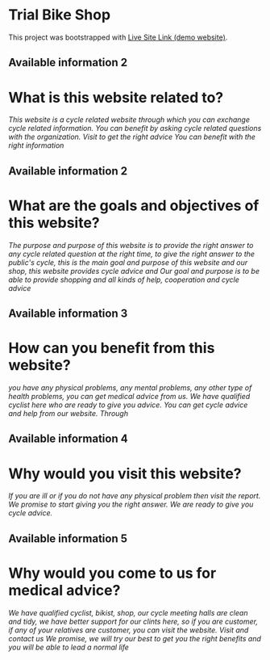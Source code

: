 # Trial Bike Shop

This project was bootstrapped with [Live Site Link (demo website)](https://complite-e-commerce-website.web.app/).

## Available information 2
# What is this website related to?
*This website is a cycle related website through which you can exchange cycle related information. You can benefit by asking cycle related questions with the organization. Visit to get the right advice You can benefit with the right information*

## Available information 2
# What are the goals and objectives of this website?
*The purpose and purpose of this website is to provide the right answer to any cycle related question at the right time, to give the right answer to the public's cycle, this is the main goal and purpose of this website and our shop, this website provides cycle advice and Our goal and purpose is to be able to provide shopping and all kinds of help, cooperation and cycle advice*

## Available information 3
# How can you benefit from this website?
*you have any physical problems, any mental problems, any other type of health problems, you can get medical advice from us. We have qualified cyclist here who are ready to give you advice. You can get cycle advice and help from our website. Through*

## Available information 4
# Why would you visit this website?

*If you are ill or if you do not have any physical problem then visit the report. We promise to start giving you the right answer. We are ready to give you cycle advice.*

## Available information 5
# Why would you come to us for medical advice?
*We have qualified cyclist, bikist, shop, our cycle meeting halls are clean and tidy, we have better support for our clints here, so if you are customer, if any of your relatives are customer, you can visit the website. Visit and contact us We promise, we will try our best to get you the right benefits and you will be able to lead a normal life*